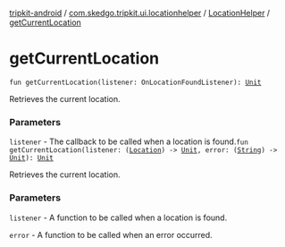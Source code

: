 [tripkit-android](../../index.md) / [com.skedgo.tripkit.ui.locationhelper](../index.md) / [LocationHelper](index.md) / [getCurrentLocation](./get-current-location.md)

# getCurrentLocation

`fun getCurrentLocation(listener: OnLocationFoundListener): `[`Unit`](https://kotlinlang.org/api/latest/jvm/stdlib/kotlin/-unit/index.html)

Retrieves the current location.

### Parameters

`listener` - The callback to be called when a location is found.`fun getCurrentLocation(listener: (`[`Location`](../../com.skedgo.android.common.model/-location/index.md)`) -> `[`Unit`](https://kotlinlang.org/api/latest/jvm/stdlib/kotlin/-unit/index.html)`, error: (`[`String`](https://kotlinlang.org/api/latest/jvm/stdlib/kotlin/-string/index.html)`) -> `[`Unit`](https://kotlinlang.org/api/latest/jvm/stdlib/kotlin/-unit/index.html)`): `[`Unit`](https://kotlinlang.org/api/latest/jvm/stdlib/kotlin/-unit/index.html)

Retrieves the current location.

### Parameters

`listener` - A function to be called when a location is found.

`error` - A function to be called when an error occurred.